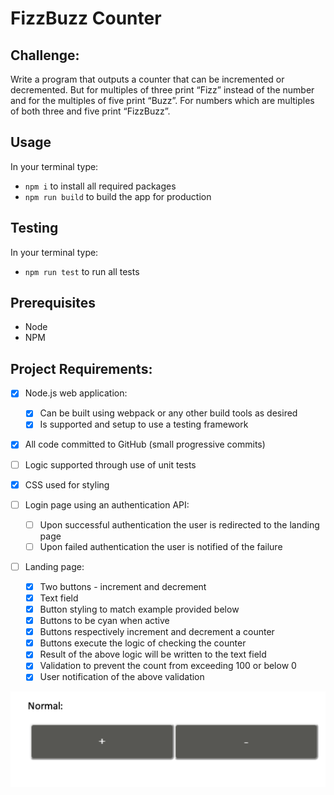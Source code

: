 # FizzBuzz Counter

## Challenge:

Write a program that outputs a counter that can be incremented or decremented. But for multiples
of three print “Fizz” instead of the number and for the multiples of five print “Buzz”. For numbers
which are multiples of both three and five print “FizzBuzz”.

## Usage

In your terminal type:

- `npm i` to install all required packages
- `npm run build` to build the app for production
<!-- - `npm run start:server` to run the production build of the app -->

## Testing

In your terminal type:

- `npm run test` to run all tests

## Prerequisites

- Node
- NPM

## Project Requirements:

- [x] Node.js web application:
  - [x] Can be built using webpack or any other build tools as desired
  - [x] Is supported and setup to use a testing framework
- [x] All code committed to GitHub (small progressive commits)
- [ ] Logic supported through use of unit tests
- [x] CSS used for styling

- [ ] Login page using an authentication API:

  - [ ] Upon successful authentication the user is redirected to the landing page
  - [ ] Upon failed authentication the user is notified of the failure

- [ ] Landing page:

  - [x] Two buttons - increment and decrement
  - [x] Text field
  - [x] Button styling to match example provided below
  - [x] Buttons to be cyan when active
  - [x] Buttons respectively increment and decrement a counter
  - [x] Buttons execute the logic of checking the counter
  - [x] Result of the above logic will be written to the text field
  - [x] Validation to prevent the count from exceeding 100 or below 0
  - [x] User notification of the above validation

![Provided example of button styling](./public/button-example.png)
